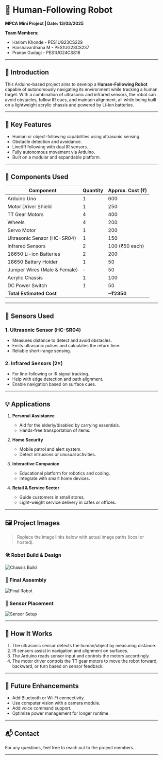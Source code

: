 # 🤖 Human-Following Robot
**MPCA Mini Project | Date: 13/03/2025**

**Team Members:**
- Hariom Khonde - PES1UG23CS229  
- Harshavardhana M - PES1UG23CS237  
- Pranav Gudagi - PES1UG24CS818

---

## 📌 Introduction
This Arduino-based project aims to develop a **Human-Following Robot** capable of autonomously navigating its environment while tracking a human target. With a combination of ultrasonic and infrared sensors, the robot can avoid obstacles, follow IR cues, and maintain alignment, all while being built on a lightweight acrylic chassis and powered by Li-ion batteries.

---

## 🧠 Key Features
- Human or object-following capabilities using ultrasonic sensing.
- Obstacle detection and avoidance.
- Line/IR following with dual IR sensors.
- Fully autonomous movement via Arduino.
- Built on a modular and expandable platform.

---

## 🧰 Components Used

| Component                 | Quantity | Approx. Cost (₹) |
|--------------------------|----------|------------------|
| Arduino Uno              | 1        | 600              |
| Motor Driver Shield      | 1        | 250              |
| TT Gear Motors           | 4        | 400              |
| Wheels                   | 4        | 200              |
| Servo Motor              | 1        | 200              |
| Ultrasonic Sensor (HC-SR04) | 1     | 150              |
| Infrared Sensors         | 2        | 100 (₹50 each)   |
| 18650 Li-ion Batteries   | 2        | 200              |
| 18650 Battery Holder     | 1        | 50               |
| Jumper Wires (Male & Female) | -    | 50               |
| Acrylic Chassis          | 1        | 100              |
| DC Power Switch          | 1        | 50               |
| **Total Estimated Cost** |          | **~₹2350**       |

---

## 🧭 Sensors Used

### 1. **Ultrasonic Sensor (HC-SR04)**
- Measures distance to detect and avoid obstacles.
- Emits ultrasonic pulses and calculates the return time.
- Reliable short-range sensing.

### 2. **Infrared Sensors (2×)**
- For line-following or IR signal tracking.
- Help with edge detection and path alignment.
- Enable navigation based on surface cues.

---

## 💡 Applications

1. **Personal Assistance**
   - Aid for the elderly/disabled by carrying essentials.
   - Hands-free transportation of items.

2. **Home Security**
   - Mobile patrol and alert system.
   - Detect intrusions or unusual activities.

3. **Interactive Companion**
   - Educational platform for robotics and coding.
   - Integrate with smart home devices.

4. **Retail & Service Sector**
   - Guide customers in small stores.
   - Light-weight service delivery in cafes or offices.

---

## 🖼️ Project Images

> Replace the image links below with actual image paths (local or hosted).

### 🛠️ Robot Build & Design
![Chassis Build](images/chassis_build.jpg)

### 🚗 Final Assembly
![Final Robot](images/final_robot.jpg)

### 📏 Sensor Placement
![Sensor Setup](images/sensor_setup.jpg)

---

## 🚀 How It Works
1. The ultrasonic sensor detects the human/object by measuring distance.
2. IR sensors assist in navigation and alignment on surfaces.
3. The Arduino reads sensor input and controls the motors accordingly.
4. The motor driver controls the TT gear motors to move the robot forward, backward, or turn based on sensor feedback.

---

## 🔧 Future Enhancements
- Add Bluetooth or Wi-Fi connectivity.
- Use computer vision with a camera module.
- Add voice command support.
- Optimize power management for longer runtime.

---

## 📬 Contact
For any questions, feel free to reach out to the project members.

---

